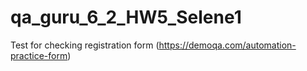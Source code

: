 # qa_guru_6_2_HW5_Selene1
Test for checking registration form (https://demoqa.com/automation-practice-form)
